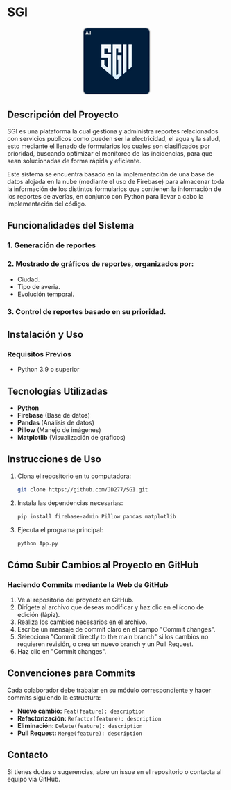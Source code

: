 # SGI
<div style="text-align: center;">
    <img src="images/logopdf.png" alt="Logo del proyecto" style="max-width: 30%; height: auto; border: 2px solid #ccc; border-radius: 10px;">
</div>

## Descripción del Proyecto

SGI es una plataforma la cual gestiona y administra reportes relacionados con servicios publicos como pueden ser la electricidad, el agua y la salud, esto mediante el llenado de formularios los cuales son clasificados por prioridad, buscando optimizar el monitoreo de las incidencias, para que sean solucionadas de forma rápida y eficiente.

Este sistema se encuentra basado en la implementación de una base de datos alojada en la nube (mediante el uso de Firebase) para almacenar toda la información de los distintos formularios que contienen la información de los reportes de averías, en conjunto con Python para llevar a cabo la implementación del código.

## Funcionalidades del Sistema

### 1. Generación de reportes

### 2. Mostrado de gráficos de reportes, organizados por:
- Ciudad.
- Tipo de averia.
- Evolución temporal.

### 3. Control de reportes basado en su prioridad.

## Instalación y Uso

### Requisitos Previos
- Python 3.9 o superior

## Tecnologías Utilizadas
- **Python**
- **Firebase** (Base de datos)
- **Pandas** (Análisis de datos)
- **Pillow** (Manejo de imágenes)
- **Matplotlib** (Visualización de gráficos)

## Instrucciones de Uso

1. Clona el repositorio en tu computadora:
   ```bash
   git clone https://github.com/JD277/SGI.git
   ```
2. Instala las dependencias necesarias:
   ```bash
   pip install firebase-admin Pillow pandas matplotlib
   ```
3. Ejecuta el programa principal:
   ```bash
   python App.py
   ```

## Cómo Subir Cambios al Proyecto en GitHub

### Haciendo Commits mediante la Web de GitHub
1. Ve al repositorio del proyecto en GitHub.
2. Dirígete al archivo que deseas modificar y haz clic en el ícono de edición (lápiz).
3. Realiza los cambios necesarios en el archivo.
4. Escribe un mensaje de commit claro en el campo "Commit changes".
5. Selecciona "Commit directly to the main branch" si los cambios no requieren revisión, o crea un nuevo branch y un Pull Request.
6. Haz clic en "Commit changes".

## Convenciones para Commits
Cada colaborador debe trabajar en su módulo correspondiente y hacer commits siguiendo la estructura:

- **Nuevo cambio:** `Feat(feature): description`
- **Refactorización:** `Refactor(feature): description`
- **Eliminación:** `Delete(feature): description`
- **Pull Request:** `Merge(feature): description`

## Contacto
Si tienes dudas o sugerencias, abre un issue en el repositorio o contacta al equipo vía GitHub.
